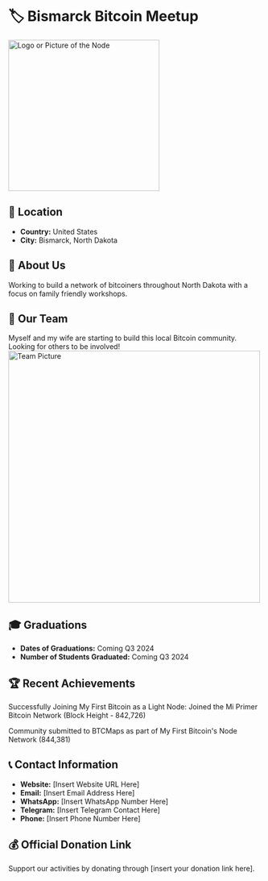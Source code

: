 # 🏷️ Bismarck Bitcoin Meetup
<img src="https://github.com/MyFirstBitcoin/Light-Node-Directory/blob/main/logo_placeholder.png" width="300" alt="Logo or Picture of the Node"> <!-- 1 picture maximum -->

## 📍 Location
- **Country:** United States
- **City:** Bismarck, North Dakota

## 📖 About Us
Working to build a network of bitcoiners throughout North Dakota with a focus on family friendly workshops. 

## 👥 Our Team
Myself and my wife are starting to build this local Bitcoin community. Looking for others to be involved!
<img src="https://github.com/MyFirstBitcoin/Light-Node-Directory/United States -- Bismarck Bitcoin Meetup/Bart_Bitcoin_Diploma_1.jpg" width="500" alt="Team Picture"> <!-- 1 picture maximum -->

## 🎓 Graduations
- **Dates of Graduations:** Coming Q3 2024
- **Number of Students Graduated:** Coming Q3 2024

## 🏆 Recent Achievements
Successfully Joining My First Bitcoin as a Light Node: Joined the Mi Primer Bitcoin Network (Block Height - 842,726)

Community submitted to BTCMaps as part of My First Bitcoin's Node Network (844,381)

## 📞 Contact Information
- **Website:** [Insert Website URL Here]
- **Email:** [Insert Email Address Here]
- **WhatsApp:** [Insert WhatsApp Number Here]
- **Telegram:** [Insert Telegram Contact Here]
- **Phone:** [Insert Phone Number Here]

## 💰 Official Donation Link
Support our activities by donating through [insert your donation link here].

